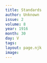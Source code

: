 ```yaml
---
title: Standards
author: Unknown
issue: 2
volume: 8
year: 1916
month: 30
day: V
tags:
layout: page.njk
image:
---
```


